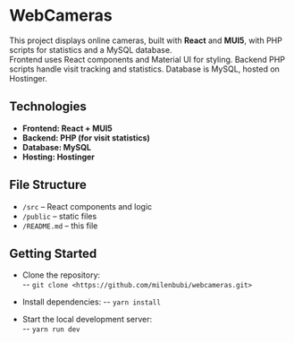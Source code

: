 # WebCameras

This project displays online cameras, built with **React** and **MUI5**, with PHP scripts for statistics and a MySQL database.  
Frontend uses React components and Material UI for styling. Backend PHP scripts handle visit tracking and statistics. Database is MySQL, hosted on Hostinger.

## Technologies

- **Frontend: React + MUI5**
- **Backend: PHP (for visit statistics)**
- **Database: MySQL**
- **Hosting: Hostinger**

## File Structure

- `/src` – React components and logic
- `/public` – static files
- `/README.md` – this file

## Getting Started

- Clone the repository:  
  -- `git clone <https://github.com/milenbubi/webcameras.git>`

- Install dependencies:
  -- `yarn install`

- Start the local development server:  
  -- `yarn run dev`
